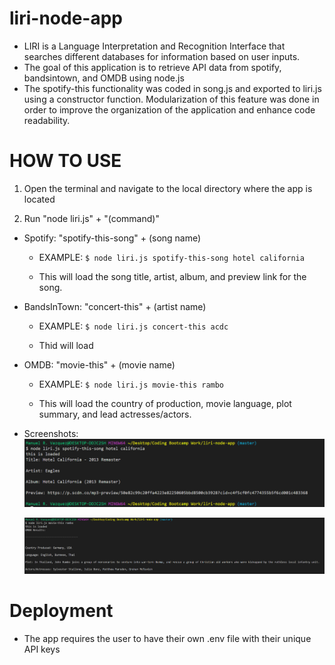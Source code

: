 # liri-node-app
- LIRI is a Language Interpretation and Recognition Interface that searches different databases for information based on user inputs.
- The goal of this application is to retrieve API data from spotify, bandsintown, and OMDB using node.js
- The spotify-this functionality was coded in song.js and exported to liri.js using a constructor function. Modularization of this feature was done in order to improve the organization of the application and enhance code readability.

# HOW TO USE
1. Open the terminal and navigate to the local directory where the app is located

2. Run "node liri.js" + "(command)"

- Spotify: "spotify-this-song" + (song name)
    - EXAMPLE:
            ````
            $ node liri.js spotify-this-song hotel california
            ````

    - This will load the song title, artist, album, and preview link for the song.


- BandsInTown: "concert-this" + (artist name)
    - EXAMPLE:
            ````
            $ node liri.js concert-this acdc
            ````

    - Thid will load 


- OMDB: "movie-this" + (movie name)
    - EXAMPLE:
            ````
            $ node liri.js movie-this rambo
            ````
    
    - This will load the country of production, movie language, plot summary, and lead actresses/actors.


- Screenshots:
    <img src="./screenshots/spotify-functional-screenshot.png">

    <img src="./screenshots/movie-this functionality.png">





# Deployment
- The app requires the user to have their own .env file with their unique API keys